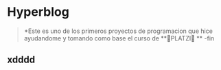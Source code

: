 # Hyperblog
> *Este es uno de los primeros proyectos de programacion que hice ayudandome y tomando como base el curso de **💚PLATZI💚 **
> -fin
## xdddd